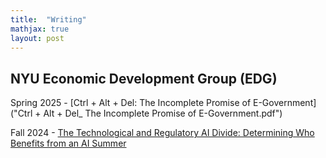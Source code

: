 ```yaml
---
title:  "Writing"
mathjax: true
layout: post
---
```

## NYU Economic Development Group (EDG)

Spring 2025 - [Ctrl + Alt + Del: The Incomplete Promise of E-Government]("Ctrl + Alt + Del_ The Incomplete Promise of E-Government.pdf")

Fall 2024 - [The Technological and Regulatory AI Divide: Determining Who Benefits from an AI Summer](https://www.nyusternedg.org/editorial/the-technological-and-regulatory-ai-divide-determining-who-benefits-from-an-ai-summer)


